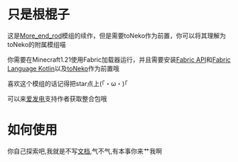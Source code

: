 # 只是根棍子
这是[More_end_rod](https://github.com/CSneko/More_end_rod/)模组的续作，但是需要toNeko作为前置，你可以将其理解为toNeko的附属模组喵

你需要在Minecraft1.21使用Fabric加载器运行，并且需要安装[Fabric API](https://modrinth.com/mod/fabric-api)和[Fabric Language Kotlin](https://modrinth.com/mod/fabric-language-kotlin)以及[toNeko](https://modrinth.com/mod/tonekomod)作为前置哦

喜欢这个模组的话记得把star点上(｢・ω・)｢

可以来[爱发电](https://afdian.com/a/csneko)支持作者获取整合包哦
# 如何使用
你自己探索吧,我就是不写[文档](https://github.com/CSneko/JustARod/blob/master/docs/doc.md),气不气,有本事你来艹我啊
